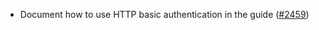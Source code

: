- Document how to use HTTP basic authentication in the guide
  ([#2459](https://github.com/informalsystems/ibc-rs/issues/2459))